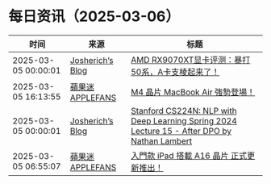 ﻿# 每日资讯（2025-03-06）

|时间|来源|标题|
|---|---|---|
|2025-03-05 00:00:01|[Josherich’s Blog](https://www.josherich.me/feed.xml)|[AMD RX9070XT显卡评测：暴打50系，A卡支棱起来了！](https://josherich.me/podcast/amd-rx9070xt%E6%98%BE%E5%8D%A1%E8%AF%84%E6%B5%8B%E6%9A%B4%E6%89%9350%E7%B3%BBa%E5%8D%A1%E6%94%AF%E6%A3%B1%E8%B5%B7%E6%9D%A5%E4%BA%86)|
|2025-03-05 16:13:55|[蘋果迷 APPLEFANS](https://applefans.today/feed/)|[M4 晶片 MacBook Air 強勢登場！](https://applefans.today/2025-03-m4-chip-macbook-air-launch/)|
|2025-03-05 00:00:01|[Josherich’s Blog](https://www.josherich.me/feed.xml)|[Stanford CS224N: NLP with Deep Learning Spring 2024 Lecture 15 - After DPO by Nathan Lambert](https://josherich.me/podcast/stanford-cs224n/stanford-cs224n-nlp-with-deep-learning-spring-2024-lecture-15-after-dpo-by-nathan-lambert)|
|2025-03-05 06:55:07|[蘋果迷 APPLEFANS](https://applefans.today/feed/)|[入門款 iPad 搭載 A16 晶片 正式更新推出！](https://applefans.today/2025-03-ipad-a16-launch/)|
